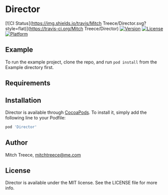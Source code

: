 # Director

[![CI Status](https://img.shields.io/travis/Mitch Treece/Director.svg?style=flat)](https://travis-ci.org/Mitch Treece/Director)
[![Version](https://img.shields.io/cocoapods/v/Director.svg?style=flat)](https://cocoapods.org/pods/Director)
[![License](https://img.shields.io/cocoapods/l/Director.svg?style=flat)](https://cocoapods.org/pods/Director)
[![Platform](https://img.shields.io/cocoapods/p/Director.svg?style=flat)](https://cocoapods.org/pods/Director)

## Example

To run the example project, clone the repo, and run `pod install` from the Example directory first.

## Requirements

## Installation

Director is available through [CocoaPods](https://cocoapods.org). To install
it, simply add the following line to your Podfile:

```ruby
pod 'Director'
```

## Author

Mitch Treece, mitchtreece@me.com

## License

Director is available under the MIT license. See the LICENSE file for more info.
